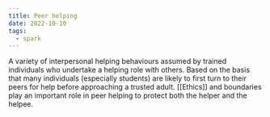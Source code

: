 ```yaml
---
title: Peer helping
date: 2022-10-10
tags:
  - spark
---
```


A variety of interpersonal helping behaviours assumed by trained individuals who undertake a helping role with others. Based on the basis that many individuals (especially students) are likely to first turn to their peers for help before approaching a trusted adult. [[Ethics]] and boundaries play an important role in peer helping to protect both the helper and the helpee.
